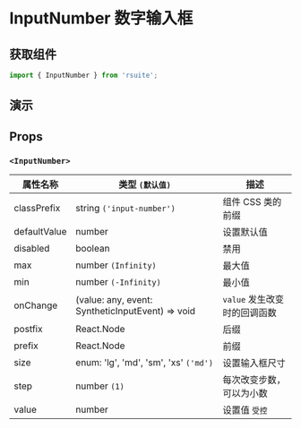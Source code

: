 # InputNumber 数字输入框

## 获取组件

```js
import { InputNumber } from 'rsuite';
```

## 演示

<!--{demo}-->

## Props

### `<InputNumber>`

| 属性名称     | 类型 `(默认值)`                                                    | 描述                         |
| ------------ | ------------------------------------------------------------------ | ---------------------------- |
| classPrefix  | string `('input-number')`                                          | 组件 CSS 类的前缀            |
| defaultValue | number                                                             | 设置默认值                   |
| disabled     | boolean                                                            | 禁用                         |
| max          | number `(Infinity)`                                                | 最大值                       |
| min          | number `(-Infinity)`                                               | 最小值                       |
| onChange     | (value: any, event: SyntheticInputEvent<HTMLInputElement>) => void | `value` 发生改变时的回调函数 |
| postfix      | React.Node                                                         | 后缀                         |
| prefix       | React.Node                                                         | 前缀                         |
| size         | enum: 'lg', 'md', 'sm', 'xs' `('md')`                              | 设置输入框尺寸               |
| step         | number `(1)`                                                       | 每次改变步数，可以为小数     |
| value        | number                                                             | 设置值 `受控`                |
